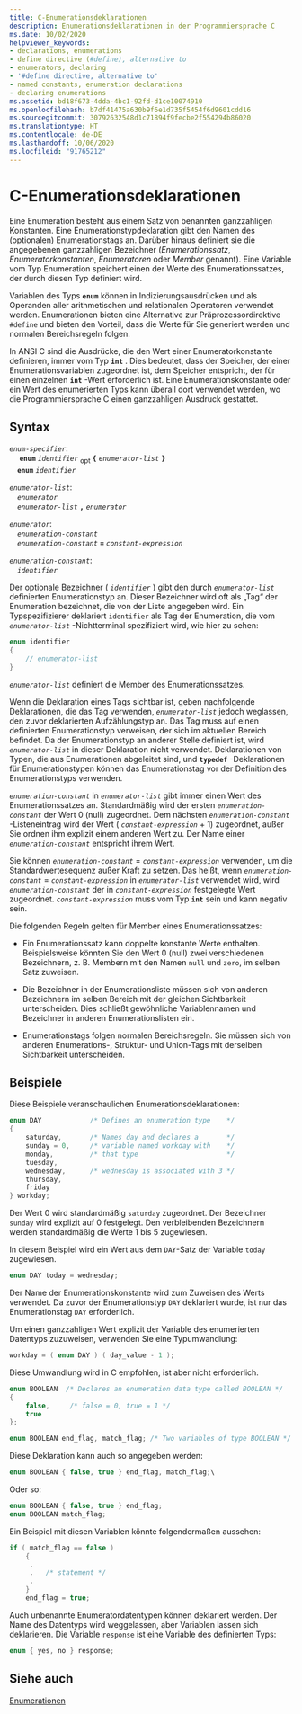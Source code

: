```yaml
---
title: C-Enumerationsdeklarationen
description: Enumerationsdeklarationen in der Programmiersprache C
ms.date: 10/02/2020
helpviewer_keywords:
- declarations, enumerations
- define directive (#define), alternative to
- enumerators, declaring
- '#define directive, alternative to'
- named constants, enumeration declarations
- declaring enumerations
ms.assetid: bd18f673-4dda-4bc1-92fd-d1ce10074910
ms.openlocfilehash: b7df41475a630b9f6e1d735f5454f6d9601cdd16
ms.sourcegitcommit: 30792632548d1c71894f9fecbe2f554294b86020
ms.translationtype: HT
ms.contentlocale: de-DE
ms.lasthandoff: 10/06/2020
ms.locfileid: "91765212"
---
```

# <a name="c-enumeration-declarations"></a>C-Enumerationsdeklarationen

Eine Enumeration besteht aus einem Satz von benannten ganzzahligen Konstanten. Eine Enumerationstypdeklaration gibt den Namen des (optionalen) Enumerationstags an. Darüber hinaus definiert sie die angegebenen ganzzahligen Bezeichner (*Enumerationssatz*, *Enumeratorkonstanten*, *Enumeratoren* oder *Member* genannt). Eine Variable vom Typ Enumeration speichert einen der Werte des Enumerationssatzes, der durch diesen Typ definiert wird.

Variablen des Typs **`enum`** können in Indizierungsausdrücken und als Operanden aller arithmetischen und relationalen Operatoren verwendet werden. Enumerationen bieten eine Alternative zur Präprozessordirektive `#define` und bieten den Vorteil, dass die Werte für Sie generiert werden und normalen Bereichsregeln folgen.

In ANSI C sind die Ausdrücke, die den Wert einer Enumeratorkonstante definieren, immer vom Typ **`int`** . Dies bedeutet, dass der Speicher, der einer Enumerationsvariablen zugeordnet ist, dem Speicher entspricht, der für einen einzelnen **`int`** -Wert erforderlich ist. Eine Enumerationskonstante oder ein Wert des enumerierten Typs kann überall dort verwendet werden, wo die Programmiersprache C einen ganzzahligen Ausdruck gestattet.

## <a name="syntax"></a>Syntax

*`enum-specifier`*:\
&emsp; **`enum`** *`identifier`* <sub>opt</sub> **`{`** *`enumerator-list`* **`}`** \
&emsp;**`enum`** *`identifier`*

*`enumerator-list`*:\
&emsp;*`enumerator`*\
&emsp;*`enumerator-list`* **`,`** *`enumerator`*

*`enumerator`*:\
&emsp;*`enumeration-constant`*\
&emsp;*`enumeration-constant`* **`=`** *`constant-expression`*

*`enumeration-constant`*:\
&emsp;*`identifier`*

Der optionale Bezeichner ( *`identifier`* ) gibt den durch *`enumerator-list`* definierten Enumerationstyp an. Dieser Bezeichner wird oft als „Tag“ der Enumeration bezeichnet, die von der Liste angegeben wird. Ein Typspezifizierer deklariert `identifier` als Tag der Enumeration, die vom *`enumerator-list`* -Nichtterminal spezifiziert wird, wie hier zu sehen:

```C
enum identifier
{
    // enumerator-list
}
```

*`enumerator-list`* definiert die Member des Enumerationssatzes.

Wenn die Deklaration eines Tags sichtbar ist, geben nachfolgende Deklarationen, die das Tag verwenden, *`enumerator-list`* jedoch weglassen, den zuvor deklarierten Aufzählungstyp an. Das Tag muss auf einen definierten Enumerationstyp verweisen, der sich im aktuellen Bereich befindet. Da der Enumerationstyp an anderer Stelle definiert ist, wird *`enumerator-list`* in dieser Deklaration nicht verwendet. Deklarationen von Typen, die aus Enumerationen abgeleitet sind, und **`typedef`** -Deklarationen für Enumerationstypen können das Enumerationstag vor der Definition des Enumerationstyps verwenden.

*`enumeration-constant`* in *`enumerator-list`* gibt immer einen Wert des Enumerationssatzes an. Standardmäßig wird der ersten *`enumeration-constant`* der Wert 0 (null) zugeordnet. Dem nächsten *`enumeration-constant`* -Listeneintrag wird der Wert ( *`constant-expression`* + 1) zugeordnet, außer Sie ordnen ihm explizit einem anderen Wert zu. Der Name einer *`enumeration-constant`* entspricht ihrem Wert.

Sie können *`enumeration-constant`*  =  *`constant-expression`* verwenden, um die Standardwertesequenz außer Kraft zu setzen. Das heißt, wenn *`enumeration-constant`*  =  *`constant-expression`* in *`enumerator-list`* verwendet wird, wird *`enumeration-constant`* der in *`constant-expression`* festgelegte Wert zugeordnet. *`constant-expression`* muss vom Typ **`int`** sein und kann negativ sein.

Die folgenden Regeln gelten für Member eines Enumerationssatzes:

- Ein Enumerationssatz kann doppelte konstante Werte enthalten. Beispielsweise könnten Sie den Wert 0 (null) zwei verschiedenen Bezeichnern, z. B. Membern mit den Namen `null` und `zero`, im selben Satz zuweisen.

- Die Bezeichner in der Enumerationsliste müssen sich von anderen Bezeichnern im selben Bereich mit der gleichen Sichtbarkeit unterscheiden. Dies schließt gewöhnliche Variablennamen und Bezeichner in anderen Enumerationslisten ein.

- Enumerationstags folgen normalen Bereichsregeln. Sie müssen sich von anderen Enumerations-, Struktur- und Union-Tags mit derselben Sichtbarkeit unterscheiden.

## <a name="examples"></a>Beispiele

Diese Beispiele veranschaulichen Enumerationsdeklarationen:

```C
enum DAY            /* Defines an enumeration type    */
{
    saturday,       /* Names day and declares a       */
    sunday = 0,     /* variable named workday with    */
    monday,         /* that type                      */
    tuesday,
    wednesday,      /* wednesday is associated with 3 */
    thursday,
    friday
} workday;
```

Der Wert 0 wird standardmäßig `saturday` zugeordnet. Der Bezeichner `sunday` wird explizit auf 0 festgelegt. Den verbleibenden Bezeichnern werden standardmäßig die Werte 1 bis 5 zugewiesen.

In diesem Beispiel wird ein Wert aus dem `DAY`-Satz der Variable `today` zugewiesen.

```C
enum DAY today = wednesday;
```

Der Name der Enumerationskonstante wird zum Zuweisen des Werts verwendet. Da zuvor der Enumerationstyp `DAY` deklariert wurde, ist nur das Enumerationstag `DAY` erforderlich.

Um einen ganzzahligen Wert explizit der Variable des enumerierten Datentyps zuzuweisen, verwenden Sie eine Typumwandlung:

```C
workday = ( enum DAY ) ( day_value - 1 );
```

Diese Umwandlung wird in C empfohlen, ist aber nicht erforderlich.

```C
enum BOOLEAN  /* Declares an enumeration data type called BOOLEAN */
{
    false,     /* false = 0, true = 1 */
    true
};

enum BOOLEAN end_flag, match_flag; /* Two variables of type BOOLEAN */
```

Diese Deklaration kann auch so angegeben werden:

```C
enum BOOLEAN { false, true } end_flag, match_flag;\
```

Oder so:

```C
enum BOOLEAN { false, true } end_flag;
enum BOOLEAN match_flag;
```

Ein Beispiel mit diesen Variablen könnte folgendermaßen aussehen:

```C
if ( match_flag == false )
    {
     .
     .   /* statement */
     .
    }
    end_flag = true;
```

Auch unbenannte Enumeratordatentypen können deklariert werden. Der Name des Datentyps wird weggelassen, aber Variablen lassen sich deklarieren. Die Variable `response` ist eine Variable des definierten Typs:

```C
enum { yes, no } response;
```

## <a name="see-also"></a>Siehe auch

[Enumerationen](../cpp/enumerations-cpp.md)
